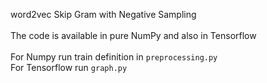 word2vec
Skip Gram with Negative Sampling<br />  
The code is available in pure NumPy and also in Tensorflow<br />  
For Numpy  run train definition in ```preprocessing.py```  <br />
For Tensorflow  run ```graph.py``` <br />
